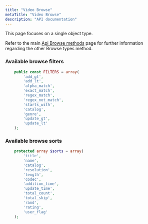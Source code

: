 ```yaml
---
title: "Video Browse"
metaTitle: "Video Browse"
description: "API documentation"
---
```


This page focuses on a single object type.

Refer to the main [Api Browse methods](https://ampache.org/api/api-browse) page for further information regarding the other Browse types method.

### Available browse filters

```PHP
    public const FILTERS = array(
        'add_gt',
        'add_lt',
        'alpha_match',
        'exact_match',
        'regex_match',
        'regex_not_match',
        'starts_with',
        'catalog',
        'genre',
        'update_gt',
        'update_lt'
    );
```

### Available browse sorts

```PHP
    protected array $sorts = array(
        'title',
        'name',
        'catalog',
        'resolution',
        'length',
        'codec',
        'addition_time',
        'update_time',
        'total_count',
        'total_skip',
        'rand',
        'rating',
        'user_flag'
    );
```

